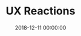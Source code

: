 ---
layout: post
title:  "UX Reactions"
category: Random
date:   2018-12-11 00:00:00
excerpt: "Fun GIFs to (UX) design situations."
image:
  feature: Reactions.gif
bgContrast: darker
bgGradientOpacity: lighter
syntaxHighlighter: no
link: http://uxreactions.com/
---